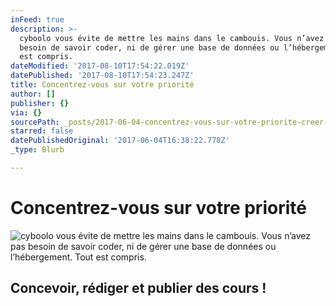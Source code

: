 ```yaml
---
inFeed: true
description: >-
  cyboolo vous évite de mettre les mains dans le cambouis. Vous n’avez pas
  besoin de savoir coder, ni de gérer une base de données ou l’hébergement. Tout
  est compris.
dateModified: '2017-08-10T17:54:22.019Z'
datePublished: '2017-08-10T17:54:23.247Z'
title: Concentrez-vous sur votre priorité
author: []
publisher: {}
via: {}
sourcePath: _posts/2017-06-04-concentrez-vous-sur-votre-priorite-creer-des-cours.md
starred: false
datePublishedOriginal: '2017-06-04T16:38:22.778Z'
_type: Blurb

---
```

# **Concentrez-vous sur votre priorité**
![cyboolo vous évite de mettre les mains dans le cambouis. Vous n’avez pas besoin de savoir coder, ni de gérer une base de données ou l’hébergement. Tout est compris.](https://the-grid-user-content.s3-us-west-2.amazonaws.com/2c555ffc-1523-4055-9ac6-ff669f9819a9.jpg)

## Concevoir, rédiger et publier des cours !